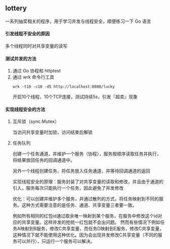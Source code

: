 ## lottery
一系列抽奖相关的程序，用于学习并发与线程安全，顺便练习一下 Go 语言
#### 引发线程不安全的原因
多个线程同时对共享变量的读写

#### 测试并发的方法
1. 通过 Go 协程和 httptest
2. 通过 wrk 命令行工具
    ```$shell
    wrk -t10 -c10 -d5 http://localhost:8080/lucky
    ```
    开启10个线程，10个TCP连接，测试持续5s，引发『超卖』现象
    
#### 实现线程安全的方法
1. 互斥锁（sync.Mutex）

    当访问共享变量时加锁，访问结束后解锁
    
2. 任务队列

    创建一个任务通道，并维护一个服务（协程），服务按顺序读取任务并执行，将结果放回任务的回调通道中。
    
    另外一个线程创建任务，将任务放入任务通道，并等待回调通道的返回
    
    实现线程安全的原理：服务封装了对共享变量的读取和修改，并且由于通道的引入，服务每次只能执行一个任务，因此避免了并发修改
    
    优化：可以创建并维护多个服务，并通过散列的方式，将任务映射到不同的服务。这种方式需要注意的是任务、通道、共享变量三者要一致。
    
    例如所有相同的红包id通过取余唯一映射到某个服务，在服务中修改这个id对应的共享变量。这样并发的抢统一红包就不会出问题。
    然而有些情况下例如任务A映射到B服务，修改C共享变量，而任务D映射到E服务，修改C共享变量，这种情况下就不能使用这种优化。因为会出现并发修改C共享变量（不同的服务可以并行），只运行一个服务可以解决。